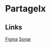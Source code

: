 # PartageIx
## Links 
[Figma](https://www.figma.com/files/team/1350842308169914762/swentg1)
[Sonar](https://sonarcloud.io/summary/overall?id=EPFLSWENT2024G1_partageix)
